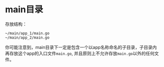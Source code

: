 
# main目录

存放结构：
```text
~/main/app_1/main.go
~/main/app_2/main.go
```

你可能注意到，main目录下一定是包含一个以app名称命名的子目录，子目录内再存放这个app的入口文件`main.go`,
并且原则上不允许存放`main.go`以外的任何文件。